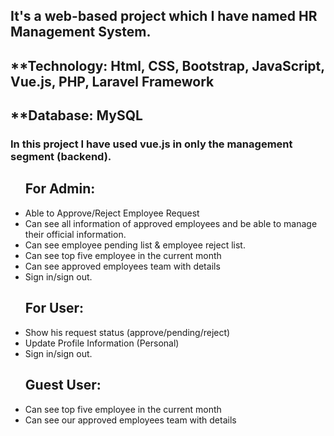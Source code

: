 ##  It's a web-based project which I have named HR Management System.

## **Technology: Html, CSS, Bootstrap, JavaScript, Vue.js, PHP, Laravel Framework 
## **Database: MySQL

<h3>In this project I have used vue.js in only the management segment (backend). </h3>


<ul>
<h2>For Admin:</h2>
<li>Able to Approve/Reject Employee Request</li>
<li>Can see all information of approved employees and be able to manage their official information.</li>
<li>Can see employee pending list & employee reject list.</li>
<li>Can see top five employee in the current month</li>
<li>Can see approved employees team with details</li>
<li>Sign in/sign out.</li>
</ul>

<ul>
<h2>For User:</h2>
<li>Show his request status (approve/pending/reject)</li>
<li>Update Profile Information (Personal)</li>
<li>Sign in/sign out.</li>
</ul>

<ul>
<h2>Guest User:</h2>
<li>Can see top five employee in the current month</li>
<li>Can see our approved employees team with details</li>
</ul>
